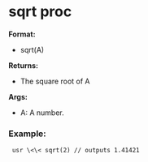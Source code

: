 # sqrt proc
**Format:**
+   sqrt(A)
<!-- -->
**Returns:**
+   The square root of A
<!-- -->
**Args:**
+   A: A number.
### Example:

```
 usr \<\< sqrt(2) // outputs 1.41421 
```


